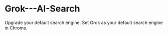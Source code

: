 # Grok---AI-Search
Upgrade your default search engine. Set Grok as your default search engine in Chrome.
